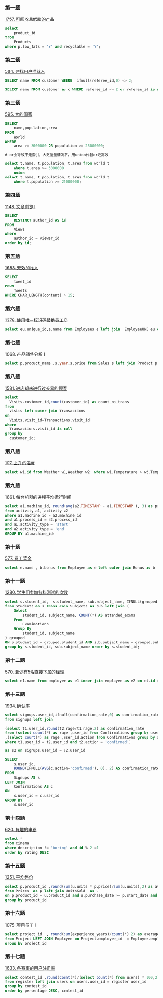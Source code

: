 ### 第一题

[1757. 可回收且低脂的产品](https://leetcode.cn/problems/recyclable-and-low-fat-products/)

```sql
select 
	product_id 
from 
	Products 
where p.low_fats = 'Y' and recyclable = 'Y';
```

### 第二题

[584. 寻找用户推荐人](https://leetcode.cn/problems/find-customer-referee/)

```sql
SELECT name FROM customer WHERE  ifnull(referee_id,0) <> 2;

SELECT name FROM customer as c WHERE referee_id <> 2 or referee_id is null;
```

### 第三题

[595. 大的国家](https://leetcode.cn/problems/big-countries/)

```sql
SELECT
  	name,population,area
FROM
  	World
WHERE
  	area >= 3000000 OR population >= 25000000;

# or会导致不走索引，大数据量情况下，用union代替or更高效

select t.name, t.population, t.area from world t
    where t.area >= 3000000
    union
select t.name, t.population, t.area from world t
    where t.population >= 25000000;
```

### 第四题

[1148. 文章浏览 I](https://leetcode.cn/problems/article-views-i/)

```sql
SELECT 
	DISTINCT author_id AS id 
FROM  
	Views 
where 
	author_id = viewer_id 
order by id;
```

### 第五题

[1683. 无效的推文](https://leetcode.cn/problems/invalid-tweets/)

```sql
SELECT 
	tweet_id 
FROM 
	Tweets 
WHERE CHAR_LENGTH(content) > 15;
```

### 第六题

[1378. 使用唯一标识码替换员工ID](https://leetcode.cn/problems/replace-employee-id-with-the-unique-identifier/)

```sql
select eu.unique_id,e.name from Employees e left join  EmployeeUNI eu on e.id = eu.id;
```

### 第七题

[1068. 产品销售分析 I](https://leetcode.cn/problems/product-sales-analysis-i/)

```sql
select p.product_name ,s.year,s.price from Sales s left join Product p on s.product_id = p.product_id
```

### 第八题

[1581. 进店却未进行过交易的顾客](https://leetcode.cn/problems/customer-who-visited-but-did-not-make-any-transactions/)

```sql
select 
  Visits.customer_id,count(customer_id) as count_no_trans 
from 
  Visits left outer join Transactions 
on
  Visits.visit_id=Transactions.visit_id 
where 
  Transactions.visit_id is null 
group by 
  customer_id;
```

### 第八题

[197. 上升的温度](https://leetcode.cn/problems/rising-temperature/)

```sql
select w1.id from Weather w1,Weather w2  where w1.Temperature > w2.Temperature and DATEDIFF(w1.recordDate,w2.recordDate) =1;
```

### 第九题

[1661. 每台机器的进程平均运行时间](https://leetcode.cn/problems/average-time-of-process-per-machine/)

```sql
select a1.machine_id, round(avg(a2.TIMESTAMP - a1.TIMESTAMP ), 3) as processing_time
from activity a1, activity a2
where a1.machine_id = a2.machine_id
and a1.process_id = a2.process_id
and a1.activity_type = 'start'
and a2.activity_type = 'end'
GROUP BY a1.machine_id;
```

### 第十题

[577. 员工奖金](https://leetcode.cn/problems/employee-bonus/)

```sql
select e.name , b.bonus from Employee as e left outer join Bonus as b  on e.empid = b.empid where b.bonus < 1000 or b.bonus is null
```

### 第十一题

[1280. 学生们参加各科测试的次数](https://leetcode.cn/problems/students-and-examinations/)

```sql
select s.student_id,  s.student_name, sub.subject_name, IFNULL(grouped.attended_exams,0) as attended_exams  
from Students as s Cross Join Subjects as sub left join (
    Select 
        student_id, subject_name, COUNT(*) AS attended_exams
    From 
        Examinations
    Group By
        student_id, subject_name
) grouped 
ON s.student_id = grouped.student_id AND sub.subject_name = grouped.subject_name
group by s.student_id, sub.subject_name order by s.student_id; 
```

### 第十二题

[570. 至少有5名直接下属的经理](https://leetcode.cn/problems/managers-with-at-least-5-direct-reports/)

```sql
select e1.name from employee as e1 inner join employee as e2 on e1.id = e2.managerId group by e2.managerId having count(*)>=5 
```

### 第十三题

[1934. 确认率](https://leetcode.cn/problems/confirmation-rate/)

```sql
select signups.user_id,ifnull(confirmation_rate,0) as confirmation_rate 
from signups left join 

(select t1.user_id,round(t2.rage/t1.rage,2) as confirmation_rate  
from (select count(*) as rage ,user_id from Confirmations group by user_id) as t1 
,(select count(*) as rage ,user_id,action from Confirmations group by action,user_id) as t2  
where t1.user_id = t2.user_id and t2.action = 'confirmed') 

as s2 on signups.user_id = s2.user_id 
```

```sql
SELECT
    s.user_id,
    ROUND(IFNULL(AVG(c.action='confirmed'), 0), 2) AS confirmation_rate
FROM
    Signups AS s
LEFT JOIN
    Confirmations AS c
ON
    s.user_id = c.user_id
GROUP BY
    s.user_id
```

### 第十四题

[620. 有趣的电影](https://leetcode.cn/problems/not-boring-movies/)

```sql
select * 
from cinema
where description != 'boring' and id % 2 =1
order by rating DESC
```

### 第十五题

[1251. 平均售价](https://leetcode.cn/problems/average-selling-price/)

```sql
select p.product_id ,round(sum(u.units * p.price)/sum(u.units),2) as average_price 
from Prices  as p left join UnitsSold  as u 
on p.product_id = u.product_id and u.purchase_date >= p.start_date and u.purchase_date <= end_date
group by product_id
```

### 第十六题

[1075. 项目员工 I](https://leetcode.cn/problems/project-employees-i/)

```sql
select project_id  , round(sum(experience_years)/count(*),2) as average_years 
from Project LEFT JOIN Employee on Project.employee_id  = Employee.employee_id
group by project_id  
```

### 第十七题

[1633. 各赛事的用户注册率](https://leetcode.cn/problems/percentage-of-users-attended-a-contest/)

```sql
select contest_id ,round(count(*)/(select count(*) from users) * 100,2) as percentage  
from register left join users on users.user_id = register.user_id
group by contest_id
order by percentage DESC, contest_id
```




